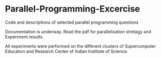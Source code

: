 # Parallel-Programming-Excercise
Code and descriptions of selected parallel programming questions

Documentation is underway. Read the pdf for parallelization stretagy and Experiment results. 

All experiments were performed on the different clusters of Supercomputer Education and Research Center of Indian Institute of Science. 
